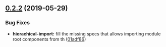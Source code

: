 ## [0.2.2](https://github.com/RyoNkmr/eslint-plugin-atomic-design/compare/v0.2.1...v0.2.2) (2019-05-29)


### Bug Fixes

* **hierachical-import:** fill the missing specs that allows importing module root components from th ([01adf86](https://github.com/RyoNkmr/eslint-plugin-atomic-design/commit/01adf86))
